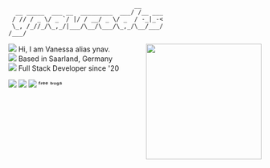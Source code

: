 ```            
                                   __      
  __ _____  ___ __  _________  ___/ /__ ___
 / // / _ \/ _ `/ |/ / __/ _ \/ _  / -_|_-<
 \_, /_//_/\_,_/|___/\__/\___/\_,_/\__/___/
/___/                                          
```


<img align='right' src="https://user-images.githubusercontent.com/66949634/218949714-20650827-1dd3-441f-af6e-589f5c38adec.gif" width="230">

<img src="https://img.icons8.com/tiny-glyph/16/dc9800/user.png"/> Hi, I am Vanessa alias ynav.  
<img src="https://img.icons8.com/tiny-glyph/16/dc9800/user-location.png"/> Based in Saarland, Germany  
<img src="https://img.icons8.com/tiny-glyph/16/dc9800/approval.png"/> Full Stack Developer since '20  
  

<img src="https://img.icons8.com/ios-filled/50/737373/c-sharp-logo.png"/> <img src="https://img.icons8.com/ios-filled/50/737373/xamarin.png"/> <img src="https://img.icons8.com/tiny-glyph/16/737373/bug.png"/> ᶠʳᵉᵉ ᵇᵘᵍˢ

